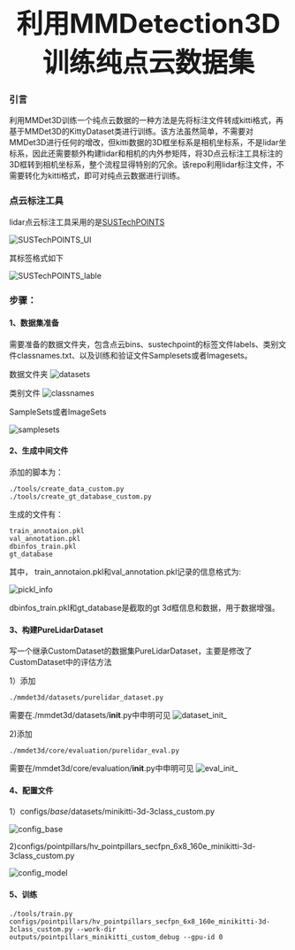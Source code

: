 <div align="center">
     <b><font size="10">利用MMDetection3D训练纯点云数据集</font></b> 
</div>

### 引言
利用MMDet3D训练一个纯点云数据的一种方法是先将标注文件转成kitti格式，再基于MMDet3D的KittyDataset类进行训练。该方法虽然简单，不需要对MMDet3D进行任何的增改，但kitti数据的3D框坐标系是相机坐标系，不是lidar坐标系，因此还需要额外构建lidar和相机的内外参矩阵，将3D点云标注工具标注的3D框转到相机坐标系，整个流程显得特别的冗余。该repo利用lidar标注文件，不需要转化为kitti格式，即可对纯点云数据进行训练。

### 点云标注工具
lidar点云标注工具采用的是[SUSTechPOINTS](https://github.com/naurril/SUSTechPOINTS.git)

![SUSTechPOINTS_UI](https://github.com/RayCAS2017/mmdetection3d_purelidar_toturial/raw/main/assets/main-ui.png)

其标签格式如下

![SUSTechPOINTS_lable](https://github.com/RayCAS2017/mmdetection3d_purelidar_toturial/raw/main/assets/lidar_label.jpg)


### 步骤：

#### 1、数据集准备


需要准备的数据文件夹，包含点云bins、sustechpoint的标签文件labels、类别文件classnames.txt、以及训练和验证文件Samplesets或者Imagesets。

数据文件夹
![datasets](https://github.com/RayCAS2017/mmdetection3d_purelidar_toturial/raw/main/assets/datasets.png)

类别文件
![classnames](https://github.com/RayCAS2017/mmdetection3d_purelidar_toturial/raw/main/assets/classnames.png)

SampleSets或者ImageSets

![samplesets](https://github.com/RayCAS2017/mmdetection3d_purelidar_toturial/raw/main/assets/samplesets.png)

#### 2、生成中间文件
添加的脚本为：
```
./tools/create_data_custom.py
./tools/create_gt_database_custom.py
```
生成的文件有：
```
train_annotaion.pkl
val_annotation.pkl
dbinfos_train.pkl
gt_database
```
其中， train_annotaion.pkl和val_annotation.pkl记录的信息格式为:

![pickl_info](https://github.com/RayCAS2017/mmdetection3d_purelidar_toturial/raw/main/assets/plk_info.jpg)

dbinfos_train.pkl和gt_database是截取的gt 3d框信息和数据，用于数据增强。


#### 3、构建PureLidarDataset
写一个继承CustomDataset的数据集PureLidarDataset，主要是修改了CustomDataset中的评估方法

1）添加
```
./mmdet3d/datasets/purelidar_dataset.py
```
需要在./mmdet3d/datasets/__init__.py中申明可见
![dataset_init_](https://github.com/RayCAS2017/mmdetection3d_purelidar_toturial/raw/main/assets/dataset_init.png)

2)添加
```
./mmdet3d/core/evaluation/purelidar_eval.py
```
需要在/mmdet3d/core/evaluation/__init__.py中申明可见
![eval_init_](https://github.com/RayCAS2017/mmdetection3d_purelidar_toturial/raw/main/assets/eval_init.jpg)

#### 4、配置文件
1）configs/_base_/datasets/minikitti-3d-3class_custom.py

![config_base](https://github.com/RayCAS2017/mmdetection3d_purelidar_toturial/raw/main/assets/config_base.jpg)

2)configs/pointpillars/hv_pointpillars_secfpn_6x8_160e_minikitti-3d-3class_custom.py

![config_model](https://github.com/RayCAS2017/mmdetection3d_purelidar_toturial/raw/main/assets/config_model.jpg)

#### 5、训练
```
./tools/train.py configs/pointpillars/hv_pointpillars_secfpn_6x8_160e_minikitti-3d-3class_custom.py --work-dir outputs/pointpillars_minikitti_custom_debug --gpu-id 0
```



